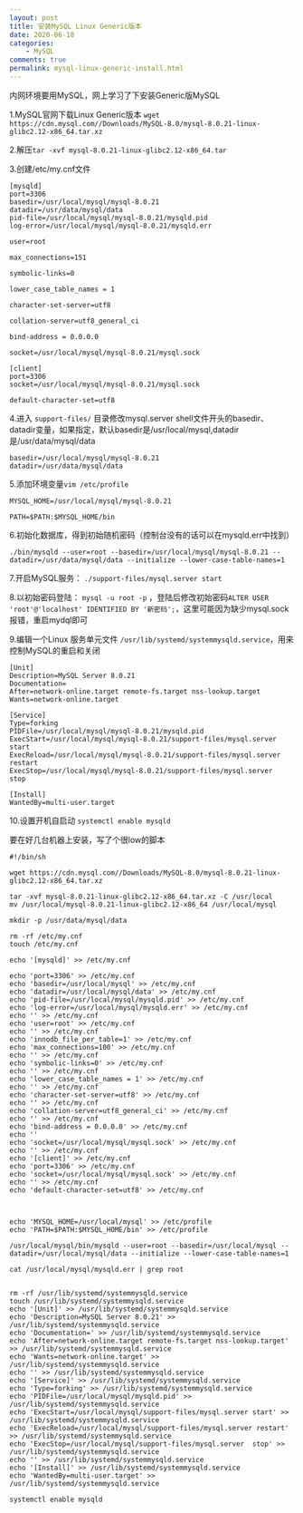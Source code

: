 ```yaml
---
layout: post
title: 安装MySQL Linux Generic版本
date: 2020-06-18
categories:
    - MySQL
comments: true
permalink: mysql-linux-generic-install.html
---
```


内网环境要用MySQL，网上学习了下安装Generic版MySQL

1.MySQL官网下载Linux Generic版本 `wget https://cdn.mysql.com//Downloads/MySQL-8.0/mysql-8.0.21-linux-glibc2.12-x86_64.tar.xz`

2.解压`tar -xvf mysql-8.0.21-linux-glibc2.12-x86_64.tar`

3.创建/etc/my.cnf文件

```
[mysqld]
port=3306
basedir=/usr/local/mysql/mysql-8.0.21
datadir=/usr/data/mysql/data
pid-file=/usr/local/mysql/mysql-8.0.21/mysqld.pid
log-error=/usr/local/mysql/mysql-8.0.21/mysqld.err

user=root

max_connections=151

symbolic-links=0

lower_case_table_names = 1

character-set-server=utf8
 
collation-server=utf8_general_ci

bind-address = 0.0.0.0

socket=/usr/local/mysql/mysql-8.0.21/mysql.sock

[client]
port=3306
socket=/usr/local/mysql/mysql-8.0.21/mysql.sock

default-character-set=utf8
```

4.进入 `support-files/`  目录修改mysql.server  shell文件开头的basedir、datadir变量，如果指定，默认basedir是/usr/local/mysql,datadir是/usr/data/mysql/data

```
basedir=/usr/local/mysql/mysql-8.0.21
datadir=/usr/data/mysql/data
```

5.添加环境变量`vim /etc/profile`

```
MYSQL_HOME=/usr/local/mysql/mysql-8.0.21

PATH=$PATH:$MYSQL_HOME/bin
```

6.初始化数据库，得到初始随机密码（控制台没有的话可以在mysqld.err中找到）

```
./bin/mysqld --user=root --basedir=/usr/local/mysql/mysql-8.0.21 --datadir=/usr/data/mysql/data --initialize --lower-case-table-names=1
```

7.开启MySQL服务： `./support-files/mysql.server start`

8.以初始密码登陆： `mysql -u root -p` ，登陆后修改初始密码`ALTER USER 'root'@'localhost' IDENTIFIED BY '新密码';`，这里可能因为缺少mysql.sock报错，重启mydql即可

9.编辑一个Linux 服务单元文件 `/usr/lib/systemd/systemmysqld.service`，用来控制MySQL的重启和关闭

```
[Unit]
Description=MySQL Server 8.0.21
Documentation=
After=network-online.target remote-fs.target nss-lookup.target
Wants=network-online.target

[Service]
Type=forking
PIDFile=/usr/local/mysql/mysql-8.0.21/mysqld.pid
ExecStart=/usr/local/mysql/mysql-8.0.21/support-files/mysql.server start
ExecReload=/usr/local/mysql/mysql-8.0.21/support-files/mysql.server restart
ExecStop=/usr/local/mysql/mysql-8.0.21/support-files/mysql.server  stop

[Install]
WantedBy=multi-user.target
```

10.设置开机自启动 `systemctl enable mysqld`



要在好几台机器上安装，写了个很low的脚本

```
#!/bin/sh

wget https://cdn.mysql.com//Downloads/MySQL-8.0/mysql-8.0.21-linux-glibc2.12-x86_64.tar.xz

tar -xvf mysql-8.0.21-linux-glibc2.12-x86_64.tar.xz -C /usr/local
mv /usr/local/mysql-8.0.21-linux-glibc2.12-x86_64 /usr/local/mysql

mkdir -p /usr/data/mysql/data

rm -rf /etc/my.cnf
touch /etc/my.cnf

echo '[mysqld]' >> /etc/my.cnf

echo 'port=3306' >> /etc/my.cnf
echo 'basedir=/usr/local/mysql' >> /etc/my.cnf
echo 'datadir=/usr/local/mysql/data' >> /etc/my.cnf
echo 'pid-file=/usr/local/mysql/mysqld.pid' >> /etc/my.cnf
echo 'log-error=/usr/local/mysql/mysqld.err' >> /etc/my.cnf
echo '' >> /etc/my.cnf
echo 'user=root' >> /etc/my.cnf
echo '' >> /etc/my.cnf
echo 'innodb_file_per_table=1' >> /etc/my.cnf
echo 'max_connections=100' >> /etc/my.cnf
echo '' >> /etc/my.cnf
echo 'symbolic-links=0' >> /etc/my.cnf
echo '' >> /etc/my.cnf
echo 'lower_case_table_names = 1' >> /etc/my.cnf
echo '' >> /etc/my.cnf
echo 'character-set-server=utf8' >> /etc/my.cnf
echo '' >> /etc/my.cnf
echo 'collation-server=utf8_general_ci' >> /etc/my.cnf
echo '' >> /etc/my.cnf
echo 'bind-address = 0.0.0.0' >> /etc/my.cnf
echo ''
echo 'socket=/usr/local/mysql/mysql.sock' >> /etc/my.cnf
echo '' >> /etc/my.cnf
echo '[client]' >> /etc/my.cnf
echo 'port=3306' >> /etc/my.cnf
echo 'socket=/usr/local/mysql/mysql.sock' >> /etc/my.cnf
echo '' >> /etc/my.cnf
echo 'default-character-set=utf8' >> /etc/my.cnf



echo 'MYSQL_HOME=/usr/local/mysql' >> /etc/profile
echo 'PATH=$PATH:$MYSQL_HOME/bin' >> /etc/profile

/usr/local/mysql/bin/mysqld --user=root --basedir=/usr/local/mysql --datadir=/usr/local/mysql/data --initialize --lower-case-table-names=1

cat /usr/local/mysql/mysqld.err | grep root


rm -rf /usr/lib/systemd/systemmysqld.service
touch /usr/lib/systemd/systemmysqld.service
echo '[Unit]' >> /usr/lib/systemd/systemmysqld.service
echo 'Description=MySQL Server 8.0.21' >> /usr/lib/systemd/systemmysqld.service
echo 'Documentation=' >> /usr/lib/systemd/systemmysqld.service
echo 'After=network-online.target remote-fs.target nss-lookup.target' >> /usr/lib/systemd/systemmysqld.service
echo 'Wants=network-online.target' >> /usr/lib/systemd/systemmysqld.service
echo '' >> /usr/lib/systemd/systemmysqld.service
echo '[Service]' >> /usr/lib/systemd/systemmysqld.service
echo 'Type=forking' >> /usr/lib/systemd/systemmysqld.service
echo 'PIDFile=/usr/local/mysql/mysqld.pid' >> /usr/lib/systemd/systemmysqld.service
echo 'ExecStart=/usr/local/mysql/support-files/mysql.server start' >> /usr/lib/systemd/systemmysqld.service
echo 'ExecReload=/usr/local/mysql/support-files/mysql.server restart' >> /usr/lib/systemd/systemmysqld.service
echo 'ExecStop=/usr/local/mysql/support-files/mysql.server  stop' >> /usr/lib/systemd/systemmysqld.service
echo '' >> /usr/lib/systemd/systemmysqld.service
echo '[Install]' >> /usr/lib/systemd/systemmysqld.service
echo 'WantedBy=multi-user.target' >> /usr/lib/systemd/systemmysqld.service

systemctl enable mysqld
```

